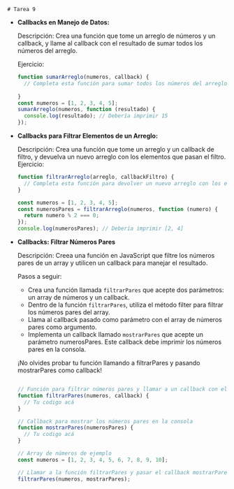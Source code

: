     # Tarea 9

- **Callbacks en Manejo de Datos:**

  Descripción: Crea una función que tome un arreglo de números y un callback, y llame al callback con el resultado de sumar todos los números del arreglo.

  Ejercicio:

  ```javascript
  function sumarArreglo(numeros, callback) {
    // Completa esta función para sumar todos los números del arreglo y llamar al callback con el resultado
   
  }
  const numeros = [1, 2, 3, 4, 5];
  sumarArreglo(numeros, function (resultado) {
    console.log(resultado); // Debería imprimir 15
  });
  ```

- **Callbacks para Filtrar Elementos de un Arreglo:**

  Descripción: Crea una función que tome un arreglo y un callback de filtro, y devuelva un nuevo arreglo con los elementos que pasan el filtro.
  Ejercicio:

  ```javascript
  function filtrarArreglo(arreglo, callbackFiltro) {
    // Completa esta función para devolver un nuevo arreglo con los elementos que pasan el filtro
  }

  const numeros = [1, 2, 3, 4, 5];
  const numerosPares = filtrarArreglo(numeros, function (numero) {
    return numero % 2 === 0;
  });
  console.log(numerosPares); // Debería imprimir [2, 4]
  ```
- **Callbacks: Filtrar Números Pares**

  Descripción:  Creea una función en JavaScript que filtre los números pares de un array y utilicen un callback para manejar el resultado.

  Pasos a seguir:
  
  - Crea una función llamada `filtrarPares` que acepte dos parámetros: un array de números y un callback.
  - Dentro de la función `filtrarPares`, utiliza el método filter para filtrar los números pares del array.
  - Llama al callback pasado como parámetro con el array de números pares como argumento.
  - Implementa un callback llamado `mostrarPares` que acepte un parámetro numerosPares. Este callback debe imprimir los números pares en la consola.
  
  ¡No olvides probar tu función llamando a filtrarPares y pasando mostrarPares como callback!


  ```javascript

  // Función para filtrar números pares y llamar a un callback con el resultado
  function filtrarPares(numeros, callback) {
    // Tu codigo acá
  }
  
  // Callback para mostrar los números pares en la consola
  function mostrarPares(numerosPares) {
    // Tu codigo acá
  }
  
  // Array de números de ejemplo
  const numeros = [1, 2, 3, 4, 5, 6, 7, 8, 9, 10];
  
  // Llamar a la función filtrarPares y pasar el callback mostrarPares
  filtrarPares(numeros, mostrarPares);
